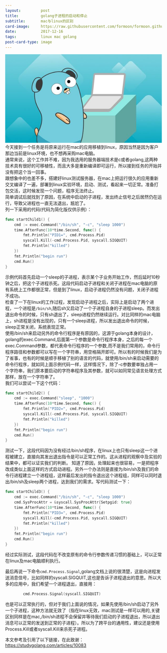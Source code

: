 ```yaml
---
layout:         post
title:          golang子进程的启动和停止
subtitle:       mac与linux的区别
card-image:     https://raw.githubusercontent.com/formoon/formoon.github.io/master/attachments/201712/golang.jpg
date:           2017-12-16
tags:           linux mac golang
post-card-type: image
---
```

![](https://raw.githubusercontent.com/formoon/formoon.github.io/master/attachments/201712/golang.jpg)
今天接到一个任务是将原来运行在mac的应用移植到linux，原因当然是因为客户那边当前是linux环境，也不想再采购mac电脑。  
通常来说，这个工作并不难，因为我选用的服务器端技术是c或者golang,这两种技术具有很好的可移植性，而且大多是重新编译即可运行，所以接到任务的开始并没有把这个当一回事。  
跟想象中的也差不多，搭建好linux测试服务器，在mac上把运行很久的应用重新交叉编译了一遍，部署到linux实验环境，启动、测试，看起来一切正常。准备打包交活，这时候发现一个问题，程序无法终止。  
简单调试后就找到了原因，在系统中启动的子进程，发出终止信号之后居然仍在运行，导致父进程也一直无法退出，尴尬了。  
列一下采用的代码(代码为简化版仅供示例）：  
```go
func startChild1() {
	cmd := exec.Command("/bin/sh", "-c", "sleep 1000")
	time.AfterFunc(10*time.Second, func() {
		fmt.Println("PID1=", cmd.Process.Pid)
		syscall.Kill(-cmd.Process.Pid, syscall.SIGQUIT)
		fmt.Println("killed")
	})
	fmt.Println("begin run")
	cmd.Run()
}
```
示例代码首先启动一个sleep的子进程，表示某个子业务开始工作，然后延时10秒钟之后，把这个子进程杀死。这段代码启动子进程和关闭子进程在mac电脑的原有系统上工作都很正常，但是到了linux，启动子进程仍然没有问题，关闭子进程不成功。  
检查了一下在linux的工作过程，发现启动子进程之后，实际上是启动了两个进程，一个进程是`/bin/sh`,随后sh又启动了一个子进程自身的子进程sleep。而发出退出命令的时候，只有sh退出了，sleep进程仍然继续运行。对比同样的mac电脑上，sh进程是没有出现的，只有一个sleep进程，所以发出退出命令的时候，sleep正常关闭，系统表现正常。  
使用/bin/sh来启动另外的命令行程序是有原因的，这源于golang本身的设计，golang的exec.Command,后面第一个参数是命令行程序本身，之后的每一个exec.Command参数，都代表命令行程序的一个参数,而不是我们常用的，命令行程序路径和参数都可以写在一个字符串，用空格隔开即可。所以有的时候我们是为了省事，也有的时候是顺手移植了别的语言的代码，就使用/bin/sh来启动需要的命令行程序，就如同上面示例代码一样，这样情况下，除了-c参数要单独占用一个字符串，我们原本要启动的字符串程序及其参数，就可以如同常见语言处理方式那样，放在一个字符串了。  
我们可以尝试一下这个代码：  
```go
func startChild2() {
	cmd := exec.Command("sleep", "1000")
	time.AfterFunc(10*time.Second, func() {
		fmt.Println("PID2=", cmd.Process.Pid)
		syscall.Kill(-cmd.Process.Pid, syscall.SIGQUIT)
		fmt.Println("killed")
	})
	fmt.Println("begin run")
	cmd.Run()
}
```
测试一下，这段代码因为没有经过/bin/sh程序，在linux上也只有sleep这一个进程被建立，直接向其发出退出指令是可以正常工作的。这从进程的观察中及实验的结果中，都可以证实我们的判断。 
知道了原因，处理起来也很容易，一是把程序改成类似上面这样的方式启动进程。另外一个办法则是直接为/bin/sh及我们的命令行进程建立一个进程组，这样最后发出的指令退出这个进程组，同样可以同时退出/bin/sh及sleep两个进程，达到我们的需求。写代码测试一下：  
```go
func startChild3() {
	cmd := exec.Command("/bin/sh", "-c", "sleep 1000")
	cmd.SysProcAttr = &syscall.SysProcAttr{Setpgid: true}
	time.AfterFunc(10*time.Second, func() {
		fmt.Println("PID3=", cmd.Process.Pid)
		syscall.Kill(-cmd.Process.Pid, syscall.SIGQUIT)
		fmt.Println("killed")
	})
	fmt.Println("begin run")
	cmd.Run()
}
```
经过实际测试，这段代码在不改变原有的命令行参数传递习惯的基础上，可以正常在linux及mac电脑顺利执行。  

最后再说一下命令`cmd.Process.Signal`,golang文档上说的很清楚，这是向进程发送消息信号，比如同样的syscall.SIGQUIT,这也是告诉子进程退出的意思。所以大多的应用中，我们希望一个进程退出，直接用：
```go
		cmd.Process.Signal(syscall.SIGQUIT)
```
也是可以正常执行的，但对于我们上面说的情况，如果先使用/bin/sh启动了另外一个子进程，这种方法就无效了（指在linux无效，mac测试是一样可以用的,关键区别同样是在mac,/bin/sh进程不会保留并等待我们启动的子进程退出，所以退出消息可以正常的发送到正常的子进程）。所以为了跨平台的通用性，建议还是使用Process.Kill或者syscall.Kill来杀死子进程。

本文参考及引用了以下链接，在此致谢：  
<https://studygolang.com/articles/10083>


